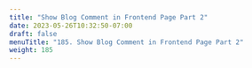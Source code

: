 ```yaml
---
title: "Show Blog Comment in Frontend Page Part 2"
date: 2023-05-26T10:32:50-07:00
draft: false
menuTitle: "185. Show Blog Comment in Frontend Page Part 2"
weight: 185
---
```


